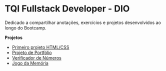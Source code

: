 # TQI Fullstack Developer - DIO
Dedicado a compartilhar anotações, exercícios e projetos desenvolvidos ao longo do Bootcamp.

**Projetos**

 - [Primeiro projeto HTML/CSS](https://github.com/Krjorn/HTML-CSS.git)
 - [Projeto de Portfólio](https://github.com/Krjorn/Portfolio.git)
 - [Verificador de Números](https://github.com/Krjorn/synop.git)
 - [Jogo da Memória](https://github.com/Krjorn/Memory-Game.git)
